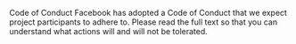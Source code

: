 Code of Conduct
Facebook has adopted a Code of Conduct that we expect project participants to adhere to. Please read the full text so that you can understand what actions will and will not be tolerated.
